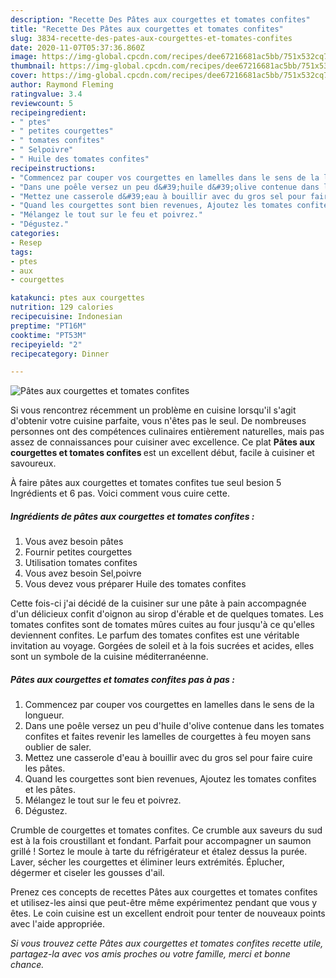 ```yaml
---
description: "Recette Des Pâtes aux courgettes et tomates confites"
title: "Recette Des Pâtes aux courgettes et tomates confites"
slug: 3834-recette-des-pates-aux-courgettes-et-tomates-confites
date: 2020-11-07T05:37:36.860Z
image: https://img-global.cpcdn.com/recipes/dee67216681ac5bb/751x532cq70/pates-aux-courgettes-et-tomates-confites-photo-principale-de-la-recette.jpg
thumbnail: https://img-global.cpcdn.com/recipes/dee67216681ac5bb/751x532cq70/pates-aux-courgettes-et-tomates-confites-photo-principale-de-la-recette.jpg
cover: https://img-global.cpcdn.com/recipes/dee67216681ac5bb/751x532cq70/pates-aux-courgettes-et-tomates-confites-photo-principale-de-la-recette.jpg
author: Raymond Fleming
ratingvalue: 3.4
reviewcount: 5
recipeingredient:
- " ptes"
- " petites courgettes"
- " tomates confites"
- " Selpoivre"
- " Huile des tomates confites"
recipeinstructions:
- "Commencez par couper vos courgettes en lamelles dans le sens de la longueur."
- "Dans une poêle versez un peu d&#39;huile d&#39;olive contenue dans les tomates confites et faites revenir les lamelles de courgettes à feu moyen sans oublier de saler."
- "Mettez une casserole d&#39;eau à bouillir avec du gros sel pour faire cuire les pâtes."
- "Quand les courgettes sont bien revenues, Ajoutez les tomates confites et les pâtes."
- "Mélangez le tout sur le feu et poivrez."
- "Dégustez."
categories:
- Resep
tags:
- ptes
- aux
- courgettes

katakunci: ptes aux courgettes 
nutrition: 129 calories
recipecuisine: Indonesian
preptime: "PT16M"
cooktime: "PT53M"
recipeyield: "2"
recipecategory: Dinner

---
```



![Pâtes aux courgettes et tomates confites](https://img-global.cpcdn.com/recipes/dee67216681ac5bb/751x532cq70/pates-aux-courgettes-et-tomates-confites-photo-principale-de-la-recette.jpg)

Si vous rencontrez récemment un problème en cuisine lorsqu'il s'agit d'obtenir votre cuisine parfaite, vous n'êtes pas le seul. De nombreuses personnes ont des compétences culinaires entièrement naturelles, mais pas assez de connaissances pour cuisiner avec excellence. Ce plat <strong> Pâtes aux courgettes et tomates confites </strong> est un excellent début, facile à cuisiner et savoureux.

<!--inarticleads1-->

À faire pâtes aux courgettes et tomates confites tue seul besion 5 Ingrédients et 6 pas. Voici comment vous cuire cette.

##### Ingrédients de pâtes aux courgettes et tomates confites :

1. Vous avez besoin  pâtes
1. Fournir  petites courgettes
1. Utilisation  tomates confites
1. Vous avez besoin  Sel,poivre
1. Vous devez vous préparer  Huile des tomates confites


Cette fois-ci j&#39;ai décidé de la cuisiner sur une pâte à pain accompagnée d&#39;un délicieux confit d&#39;oignon au sirop d&#39;érable et de quelques tomates. Les tomates confites sont de tomates mûres cuites au four jusqu&#39;à ce qu&#39;elles deviennent confites. Le parfum des tomates confites est une véritable invitation au voyage. Gorgées de soleil et à la fois sucrées et acides, elles sont un symbole de la cuisine méditerranéenne. 

<!--inarticleads2-->

##### Pâtes aux courgettes et tomates confites pas à pas :

1. Commencez par couper vos courgettes en lamelles dans le sens de la longueur.
1. Dans une poêle versez un peu d&#39;huile d&#39;olive contenue dans les tomates confites et faites revenir les lamelles de courgettes à feu moyen sans oublier de saler.
1. Mettez une casserole d&#39;eau à bouillir avec du gros sel pour faire cuire les pâtes.
1. Quand les courgettes sont bien revenues, Ajoutez les tomates confites et les pâtes.
1. Mélangez le tout sur le feu et poivrez.
1. Dégustez.


Crumble de courgettes et tomates confites. Ce crumble aux saveurs du sud est à la fois croustillant et fondant. Parfait pour accompagner un saumon grillé ! Sortez le moule à tarte du réfrigérateur et étalez dessus la purée. Laver, sécher les courgettes et éliminer leurs extrémités. Éplucher, dégermer et ciseler les gousses d&#39;ail. 

<!--inarticleads1-->

<p>
Prenez ces concepts de recettes Pâtes aux courgettes et tomates confites et utilisez-les ainsi que peut-être même expérimentez pendant que vous y êtes. Le coin cuisine est un excellent endroit pour tenter de nouveaux points avec l'aide appropriée.
</p>

<p>
<i>Si vous trouvez cette Pâtes aux courgettes et tomates confites recette utile, partagez-la avec vos amis proches ou votre famille, merci et bonne chance.</i>
</p>
